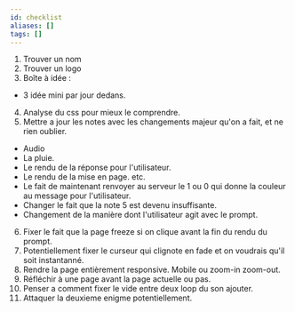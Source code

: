 ```yaml
---
id: checklist
aliases: []
tags: []
---
```




1) Trouver un nom
2) Trouver un logo
3) Boîte à idée :
- 3 idée mini par jour dedans.


4) Analyse du css pour mieux le comprendre.
5) Mettre a jour les notes avec les changements majeur qu'on a fait, et ne rien oublier.
  * Audio
  * La pluie.
  * Le rendu de la réponse pour l'utilisateur.
  * Le rendu de la mise en page. etc.
  * Le fait de maintenant renvoyer au serveur le 1 ou 0 qui donne la couleur au message pour l'utilisateur.
  *  Changer le fait que la note 5 est devenu insuffisante.
  *  Changement de la manière dont l'utilisateur agit avec le prompt.
6) Fixer le fait que la page freeze si on clique avant la fin du rendu du prompt.
7) Potentiellement fixer le curseur qui clignote en fade et on voudrais qu'il soit instantanné.
8) Rendre la page entièrement responsive. Mobile ou zoom-in zoom-out.
9) Réfléchir à une page avant la page actuelle ou pas.
10) Penser a comment fixer le vide entre deux loop du son ajouter.
11) Attaquer la deuxieme enigme potentiellement.
